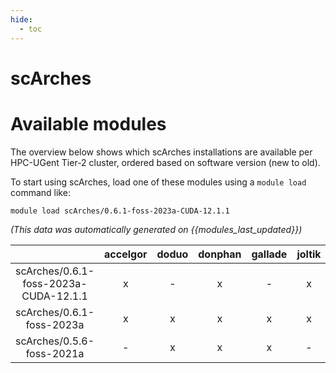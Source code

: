```yaml
---
hide:
  - toc
---
```


scArches
========

# Available modules


The overview below shows which scArches installations are available per HPC-UGent Tier-2 cluster, ordered based on software version (new to old).

To start using scArches, load one of these modules using a `module load` command like:

```shell
module load scArches/0.6.1-foss-2023a-CUDA-12.1.1
```

*(This data was automatically generated on {{modules_last_updated}})*  

| |accelgor|doduo|donphan|gallade|joltik|shinx|
| :---: | :---: | :---: | :---: | :---: | :---: | :---: |
|scArches/0.6.1-foss-2023a-CUDA-12.1.1|x|-|x|-|x|-|
|scArches/0.6.1-foss-2023a|x|x|x|x|x|x|
|scArches/0.5.6-foss-2021a|-|x|x|x|-|-|
